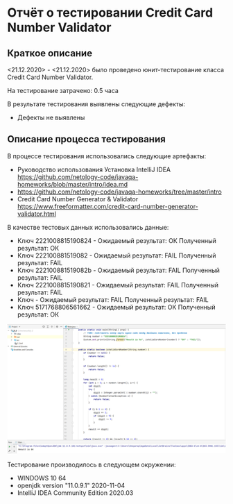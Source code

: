 # Отчёт о тестировании Credit Card Number Validator

## Краткое описание

<21.12.2020> - <21.12.2020> было проведено юнит-тестирование класса Credit Card Number Validator.

На тестирование затрачено: 0.5 часа

В результате тестирования выявлены следующие дефекты:

* Дефекты не выявлены


## Описание процесса тестирования

В процессе тестирования использовались следующие артефакты:

* Руководство использования Установка IntelliJ IDEA https://github.com/netology-code/javaqa-homeworks/blob/master/intro/idea.md
* https://github.com/netology-code/javaqa-homeworks/tree/master/intro
* Credit Card Number Generator & Validator https://www.freeformatter.com/credit-card-number-generator-validator.html


В качестве тестовых данных использовались данные:


* Ключ 2221008815190824 - Ожидаемый результат: ОК Полученный результат: ОК
* Ключ 222100881519082 -  Ожидаемый результат: FAIL Полученный результат: FAIL
* Ключ 222100881519082b - Ожидаемый результат: FAIL Полученный результат: FAIL
* Ключ 2221008815190821 - Ожидаемый результат: FAIL Полученный результат: FAIL
* Ключ  - Ожидаемый результат: FAIL Полученный результат: FAIL
* Ключ 5171768806561662 - Ожидаемый результат: ОК Полученный результат: ОК



![Results](/assets/images/jt-1.2_homework.PNG) 


Тестирование производилось в следующем окружении:
* WINDOWS 10 64
* openjdk version "11.0.9.1" 2020-11-04
* IntelliJ IDEA Community Edition 2020.03
